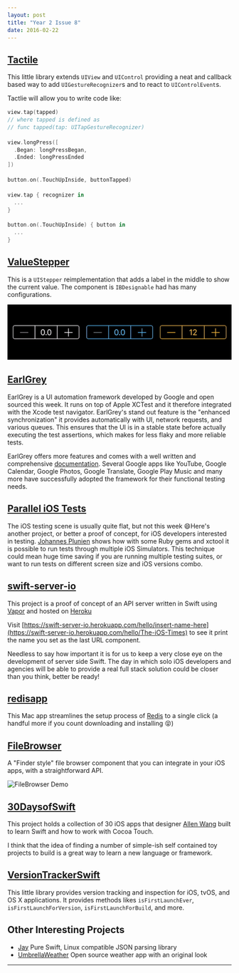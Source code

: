 ```yaml
---
layout: post
title: "Year 2 Issue 8"
date: 2016-02-22
---
```


## [Tactile](https://github.com/delba/Tactile)

This little library extends `UIView` and `UIControl` providing a neat and callback based way to add `UIGestureRecognizer`s and to react to `UIControlEvent`s.

Tactlie will allow you to write code like:

```swift
view.tap(tapped)
// where tapped is defined as
// func tapped(tap: UITapGestureRecognizer)

view.longPress([
  .Began: longPressBegan,
  .Ended: longPressEnded
])

button.on(.TouchUpInside, buttonTapped)

view.tap { recognizer in
  ...
}

button.on(.TouchUpInside) { button in
  ...
}
```

## [ValueStepper](https://github.com/BalestraPatrick/ValueStepper)

This is a `UIStepper` reimplementation that adds a label in the middle to show the current value. The component is `IBDesignable` had has many configurations.

![ValueStepper](https://raw.githubusercontent.com/BalestraPatrick/ValueStepper/master/Resources/animation.gif)

## [EarlGrey](https://github.com/google/EarlGrey)

EarlGrey is a UI automation framework developed by Google and open sourced this week. It runs on top of Apple XCTest and it therefore integrated with the Xcode test navigator. EarlGrey's stand out feature is the "enhanced synchronization" it provides automatically with UI, network requests, and various queues. This ensures that the UI is in a stable state before actually executing the test assertions, which makes for less flaky and more reliable tests.

EarlGrey offers more features and comes with a well written and comprehensive [documentation](https://github.com/google/EarlGrey/tree/master/docs). Several Google apps like YouTube, Google Calendar, Google Photos, Google Translate, Google Play Music and many more have successfully adopted the framework for their functional testing needs. 

## [Parallel iOS Tests](https://github.com/plu/parallel_ios_tests)

The iOS testing scene is usually quite flat, but not this week 😄Here's another project, or better a proof of concept, for iOS developers interested in testing. [Johannes Plunien](https://twitter.com/plutooth) shows how with some Ruby gems and xctool it is possible to run tests through multiple iOS Simulators. This technique could mean huge time saving if you are running multiple testing suites, or want to run tests on different screen size and iOS versions combo.

## [swift-server-io](https://github.com/LoganWright/swift-server-io)

This project is a proof of concept of an API server written in Swift using [Vapor](https://github.com/tannernelson/vapor) and hosted on [Heroku](https://www.heroku.com/)

Visit [https://swift-server-io.herokuapp.com/hello/insert-name-here](https://swift-server-io.herokuapp.com/hello/The-iOS-Times) to see it print the name you set as the last URL component.

Needless to say how important it is for us to keep a very close eye on the development of server side Swift. The day in which solo iOS developers and agencies will be able to provide a real full stack solution could be closer than you think, better be ready!

## [redisapp](https://github.com/jpadilla/redisapp)

This Mac app streamlines the setup process of [Redis](http://redis.io/) to a single click (a handful more if you count downloading and installing 😝)

## [FileBrowser](https://github.com/marmelroy/FileBrowser)

A "Finder style" file browser component that you can integrate in your iOS apps, with a straightforward API.

![FileBrowser Demo](https://camo.githubusercontent.com/5ea19d119a5426eeca3edbe750c280617f804aa0/687474703a2f2f692e67697068792e636f6d2f336f3667615936794c516b686a696f6b35572e676966)

## [30DaysofSwift](https://github.com/allenwong/30DaysofSwift)

This project holds a collection of 30 iOS apps that designer [Allen Wang](https://twitter.com/creativewang) built to learn Swift and how to work with Cocoa Touch.

I think that the idea of finding a number of simple-ish self contained toy projects to build is a great way to learn a new language or framework.

## [VersionTrackerSwift](https://github.com/tbaranes/VersionTrackerSwift)

This little library provides version tracking and inspection for iOS, tvOS, and OS X applications. It provides methods likes `isFirstLaunchEver`, `isFirstLaunchForVersion`, `isFirstLaunchForBuild`, and more.

## Other Interesting Projects

* [Jay](https://github.com/czechboy0/Jay) Pure Swift, Linux compatible JSON parsing library
* [UmbrellaWeather](https://github.com/ZeroJian/UmbrellaWeather) Open source weather app with an original look

---
